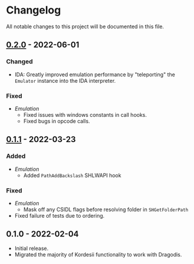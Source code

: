 # Changelog
All notable changes to this project will be documented in this file.

## [0.2.0] - 2022-06-01

### Changed
- IDA: Greatly improved emulation performance by "teleporting" the `Emulator` instance into the IDA interpreter.

### Fixed
- *Emulation*
  - Fixed issues with windows constants in call hooks.
  - Fixed bugs in opcode calls.


## [0.1.1] - 2022-03-23

### Added
- *Emulation*
    - Added `PathAddBackslash` SHLWAPI hook

### Fixed
- *Emulation*
  - Mask off any CSIDL flags before resolving folder in `SHGetFolderPath`
- Fixed failure of tests due to ordering.


## 0.1.0 - 2022-02-04
- Initial release.
- Migrated the majority of Kordesii functionality to work with Dragodis.


[Unreleased]: https://github.com/dod-cyber-crime-center/rugosa/compare/0.1.1...HEAD
[0.2.0]: https://github.com/dod-cyber-crime-center/rugosa/compare/0.1.1...0.2.0
[0.1.1]: https://github.com/dod-cyber-crime-center/rugosa/compare/0.1.0...0.1.1
